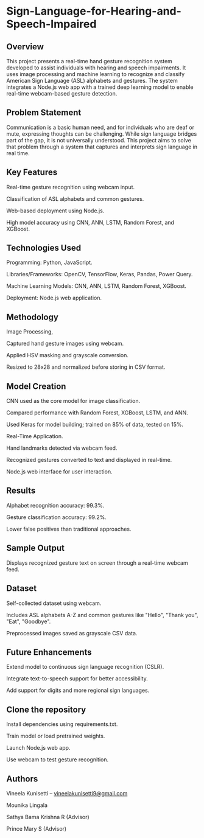 # Sign-Language-for-Hearing-and-Speech-Impaired



## Overview

This project presents a real-time hand gesture recognition system developed to assist individuals with hearing and speech impairments. It uses image processing and machine learning to recognize and classify American Sign Language (ASL) alphabets and gestures. The system integrates a Node.js web app with a trained deep learning model to enable real-time webcam-based gesture detection.

## Problem Statement

Communication is a basic human need, and for individuals who are deaf or mute, expressing thoughts can be challenging. While sign language bridges part of the gap, it is not universally understood. This project aims to solve that problem through a system that captures and interprets sign language in real time.

## Key Features

Real-time gesture recognition using webcam input.

Classification of ASL alphabets and common gestures.

Web-based deployment using Node.js.

High model accuracy using CNN, ANN, LSTM, Random Forest, and XGBoost.

## Technologies Used

Programming: Python, JavaScript.

Libraries/Frameworks: OpenCV, TensorFlow, Keras, Pandas, Power Query.

Machine Learning Models: CNN, ANN, LSTM, Random Forest, XGBoost.

Deployment: Node.js web application.

## Methodology

Image Processing,

Captured hand gesture images using webcam.

Applied HSV masking and grayscale conversion.

Resized to 28x28 and normalized before storing in CSV format.

## Model Creation

CNN used as the core model for image classification.

Compared performance with Random Forest, XGBoost, LSTM, and ANN.

Used Keras for model building; trained on 85% of data, tested on 15%.

Real-Time Application.

Hand landmarks detected via webcam feed.

Recognized gestures converted to text and displayed in real-time.

Node.js web interface for user interaction.

## Results

Alphabet recognition accuracy: 99.3%.

Gesture classification accuracy: 99.2%.

Lower false positives than traditional approaches.

## Sample Output

Displays recognized gesture text on screen through a real-time webcam feed.

## Dataset

Self-collected dataset using webcam.

Includes ASL alphabets A-Z and common gestures like "Hello", "Thank you", "Eat", "Goodbye".

Preprocessed images saved as grayscale CSV data.

## Future Enhancements

Extend model to continuous sign language recognition (CSLR).

Integrate text-to-speech support for better accessibility.

Add support for digits and more regional sign languages.


## Clone the repository

Install dependencies using requirements.txt.

Train model or load pretrained weights.

Launch Node.js web app.

Use webcam to test gesture recognition.

## Authors

Vineela Kunisetti – vineelakunisetti9@gmail.com

Mounika Lingala

Sathya Bama Krishna R (Advisor)

Prince Mary S (Advisor)
